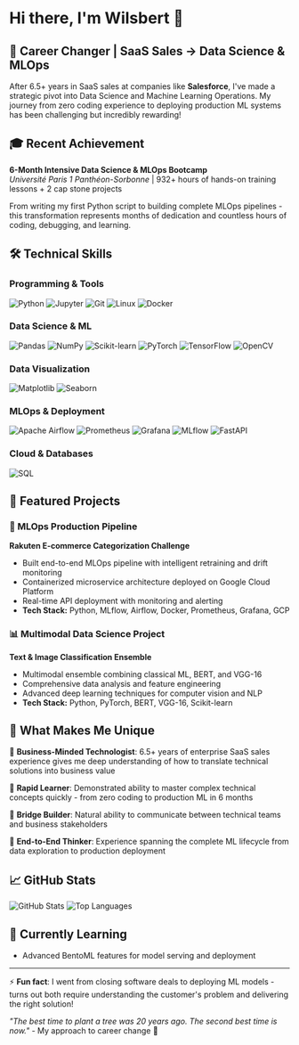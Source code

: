 # Hi there, I'm Wilsbert 👋

## 🚀 Career Changer | SaaS Sales → Data Science & MLOps

After 6.5+ years in SaaS sales at companies like **Salesforce**, I've made a strategic pivot into Data Science and Machine Learning Operations. My journey from zero coding experience to deploying production ML systems has been challenging but incredibly rewarding!

## 🎓 Recent Achievement
**6-Month Intensive Data Science & MLOps Bootcamp**  
*Université Paris 1 Panthéon-Sorbonne* | 932+ hours of hands-on training lessons + 2 cap stone projects

From writing my first Python script to building complete MLOps pipelines - this transformation represents months of dedication and countless hours of coding, debugging, and learning.

## 🛠️ Technical Skills

### Programming & Tools
![Python](https://img.shields.io/badge/Python-3776AB?style=flat&logo=python&logoColor=white)
![Jupyter](https://img.shields.io/badge/Jupyter-F37626?style=flat&logo=jupyter&logoColor=white)
![Git](https://img.shields.io/badge/Git-F05032?style=flat&logo=git&logoColor=white)
![Linux](https://img.shields.io/badge/Linux-FCC624?style=flat&logo=linux&logoColor=black)
![Docker](https://img.shields.io/badge/Docker-2496ED?style=flat&logo=docker&logoColor=white)

### Data Science & ML
![Pandas](https://img.shields.io/badge/Pandas-150458?style=flat&logo=pandas&logoColor=white)
![NumPy](https://img.shields.io/badge/NumPy-013243?style=flat&logo=numpy&logoColor=white)
![Scikit-learn](https://img.shields.io/badge/Scikit--learn-F7931E?style=flat&logo=scikit-learn&logoColor=white)
![PyTorch](https://img.shields.io/badge/PyTorch-EE4C2C?style=flat&logo=pytorch&logoColor=white)
![TensorFlow](https://img.shields.io/badge/TensorFlow-FF6F00?style=flat&logo=tensorflow&logoColor=white)
![OpenCV](https://img.shields.io/badge/OpenCV-27338e?style=flat&logo=opencv&logoColor=white)

### Data Visualization
![Matplotlib](https://img.shields.io/badge/Matplotlib-11557c?style=flat&logo=python&logoColor=white)
![Seaborn](https://img.shields.io/badge/Seaborn-3776AB?style=flat&logo=python&logoColor=white)

### MLOps & Deployment
![Apache Airflow](https://img.shields.io/badge/Apache%20Airflow-017CEE?style=flat&logo=apache-airflow&logoColor=white)
![Prometheus](https://img.shields.io/badge/Prometheus-E6522C?style=flat&logo=prometheus&logoColor=white)
![Grafana](https://img.shields.io/badge/Grafana-F46800?style=flat&logo=grafana&logoColor=white)
![MLflow](https://img.shields.io/badge/MLflow-0194E6?style=flat&logo=mlflow&logoColor=white)
![FastAPI](https://img.shields.io/badge/FastAPI-009688?style=flat&logo=fastapi&logoColor=white)

### Cloud & Databases
![SQL](https://img.shields.io/badge/SQL-336791?style=flat&logo=postgresql&logoColor=white)

## 🎯 Featured Projects

### 🤖 MLOps Production Pipeline
**Rakuten E-commerce Categorization Challenge**
- Built end-to-end MLOps pipeline with intelligent retraining and drift monitoring
- Containerized microservice architecture deployed on Google Cloud Platform
- Real-time API deployment with monitoring and alerting
- **Tech Stack:** Python, MLflow, Airflow, Docker, Prometheus, Grafana, GCP

### 📊 Multimodal Data Science Project
**Text & Image Classification Ensemble**
- Multimodal ensemble combining classical ML, BERT, and VGG-16
- Comprehensive data analysis and feature engineering
- Advanced deep learning techniques for computer vision and NLP
- **Tech Stack:** Python, PyTorch, BERT, VGG-16, Scikit-learn

## 💼 What Makes Me Unique

🎯 **Business-Minded Technologist**: 6.5+ years of enterprise SaaS sales experience gives me deep understanding of how to translate technical solutions into business value

🚀 **Rapid Learner**: Demonstrated ability to master complex technical concepts quickly - from zero coding to production ML in 6 months

🤝 **Bridge Builder**: Natural ability to communicate between technical teams and business stakeholders

🔧 **End-to-End Thinker**: Experience spanning the complete ML lifecycle from data exploration to production deployment

## 📈 GitHub Stats

![GitHub Stats](https://github-readme-stats.vercel.app/api?username=Wilsbert12&show_icons=true&theme=radical)
![Top Languages](https://github-readme-stats.vercel.app/api/top-langs/?username=Wilsbert12&layout=compact&theme=radical)

## 🌱 Currently Learning
- Advanced BentoML features for model serving and deployment

---
⚡ **Fun fact**: I went from closing software deals to deploying ML models - turns out both require understanding the customer's problem and delivering the right solution!

*"The best time to plant a tree was 20 years ago. The second best time is now."* - My approach to career change 🌱

